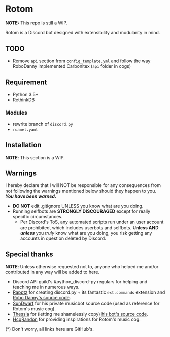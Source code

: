 # Rotom
**NOTE:** This repo is still a WIP.

Rotom is a Discord bot designed with extensibility and modularity in mind.

## TODO

- Remove `api` section from `config_template.yml` and follow the way RoboDanny implemented Carbonitex (`api` folder in cogs)

## Requirement

- Python 3.5+
- RethinkDB

### Modules

- rewrite branch of `discord.py`
- `ruamel.yaml`

## Installation

**NOTE**: This section is a WIP.

## Warnings

I hereby declare that I will NOT be responsible for any consequences from not following the warnings mentioned below should they happen to you. ***__You have been warned.__***

- **DO NOT** edit .gitignore UNLESS you know what are you doing.
- Running selfbots are **STRONGLY DISCOURAGED** except for really specific circumstances.
  - Per Discord's ToS, any automated scripts run under an user account are prohibited, which includes userbots and selfbots. **Unless AND *unless*** you *truly* know what are you doing, you risk getting any accounts in question deleted by Discord.

## Special thanks

**NOTE**: Unless otherwise requested not to, anyone who helped me and/or contributed in any way will be added to here.

- Discord API guild's #python_discord-py regulars for helping and teaching me in numerous ways.
- [Rapptz](https://github.com/Rapptz) for creating discord.py + its fantastic `ext.commands` extension and [Robo Danny's source code](https://github.com/Rapptz/RoboDanny).
- [SunDwarf](https://github.com/SunDwarf) for his private musicbot source code (used as reference for Rotom's music cog).
- [Thessia](https://github.com/Thessia) for (letting me shamelessly copy) [his bot's source code](https://github.com/Thessia/Liara).
- [HcgRandon](https://github.com/hcgrandon) for providing inspirations for Rotom's music cog.

(*) Don't worry, all links here are GitHub's.
